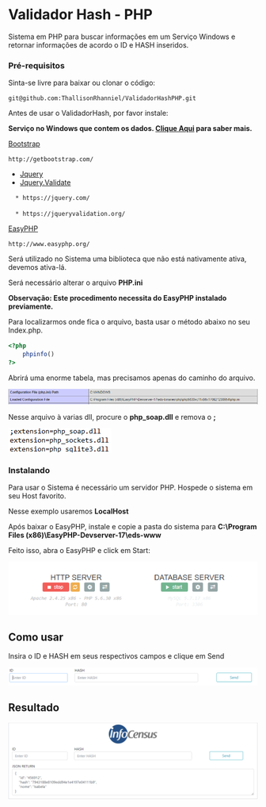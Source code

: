 # Validador Hash - PHP

Sistema em PHP para buscar informações em um Serviço Windows e retornar informações de acordo o ID e HASH inseridos.  

### Pré-requisitos

Sinta-se livre para baixar ou clonar o código:

```
git@github.com:ThallisonRhanniel/ValidadorHashPHP.git
```
Antes de usar o ValidadorHash, por favor instale:

**Serviço no Windows que contem os dados. [Clique Aqui](https://github.com/ThallisonRhanniel/ServicoWcf) para saber mais.**

[Bootstrap](https://github.com/twbs/bootstrap/archive/v4.0.0-beta.zip)

```
http://getbootstrap.com/
```

* [Jquery](https://code.jquery.com/jquery-3.2.1.min.js)
* [Jquery.Validate](https://github.com/jquery-validation/jquery-validation/releases/download/1.17.0/jquery-validation-1.17.0.zip)


```
  * https://jquery.com/

  * https://jqueryvalidation.org/
```
[EasyPHP](http://www.easyphp.org/save-easyphp-devserver-latest.php)

```
http://www.easyphp.org/
```
Será utilizado no Sistema uma biblioteca que não está nativamente ativa, devemos ativa-lá.

Será necessário alterar o arquivo **PHP.ini**

**Observação: Este procedimento necessita do EasyPHP instalado previamente.**

Para localizarmos onde fica o arquivo, basta usar o método abaixo no seu Index.php.

```php
<?php
    phpinfo()
?>
```
Abrirá uma enorme tabela, mas precisamos apenas do caminho do arquivo.

![PHP.ini](https://raw.githubusercontent.com/ThallisonRhanniel/ValidadorHashPHP/master/Screenshot/phpIni.png)

Nesse arquivo à varias dll, procure o **php_soap.dll** e remova o **;** 

![Soap](https://raw.githubusercontent.com/ThallisonRhanniel/ValidadorHashPHP/master/Screenshot/soapDll.png)

### Instalando

Para usar o Sistema é necessário um servidor PHP. Hospede o sistema em seu Host favorito.

Nesse exemplo usaremos **LocalHost**

Após baixar o EasyPHP, instale e copie a pasta do sistema para **C:\Program Files (x86)\EasyPHP-Devserver-17\eds-www**

Feito isso, abra o EasyPHP e click em Start:

![Easy PHP](https://raw.githubusercontent.com/ThallisonRhanniel/ValidadorHashPHP/master/Screenshot/easyphp.png)


## Como usar

Insira o ID e HASH em seus respectivos campos e clique em Send 

![Inserir Dados](https://raw.githubusercontent.com/ThallisonRhanniel/ValidadorHashPHP/master/Screenshot/inserirDados.png)

## Resultado

![Resultado](https://raw.githubusercontent.com/ThallisonRhanniel/ValidadorHashPHP/master/Screenshot/resultado.png)


